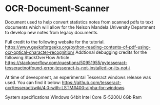 # OCR-Document-Scanner

Document used to help convert statistics notes from scanned pdfs to text documents which will allow for the Nelson Mandela University Department to develop new notes from legacy documents.

Full credit to the following website for the tutorial.
https://www.geeksforgeeks.org/python-reading-contents-of-pdf-using-ocr-optical-character-recognition/
Addtional debugging credits for the following StackOverFlow Article.
https://stackoverflow.com/questions/50951955/pytesseract-tesseractnotfound-error-tesseract-is-not-installed-or-its-not-i

At time of deveopment, an experimental Tesseract windows release was used. You can find it below:
https://github.com/tesseract-ocr/tesseract/wiki/4.0-with-LSTM#400-alpha-for-windows

System specifications
Windows 64bit
Intel Core i5-5200U
6Gb Ram
